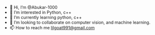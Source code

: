 - 👋 Hi, I’m @Abukar-1000
- 👀 I’m interested in Python, c++
- 🌱 I’m currently learning python, c++
- 💞️ I’m looking to collaborate on computer vision, and machine learning.
- 📫 How to reach me lilgoat991@gmail.com

<!---
Abukar-1000/Abukar-1000 is a ✨ special ✨ repository because its `README.md` (this file) appears on your GitHub profile.
You can click the Preview link to take a look at your changes.
--->
